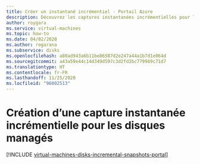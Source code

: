 ```yaml
---
title: Créer un instantané incrémentiel - Portail Azure
description: Découvrez les captures instantanées incrémentielles pour les disques managés, notamment la façon de les créer avec le portail Azure.
author: roygara
ms.service: virtual-machines
ms.topic: how-to
ms.date: 04/02/2020
ms.author: rogarana
ms.subservice: disks
ms.openlocfilehash: a80ad943a6b11be86587d2e247a44a1b7d1e064d
ms.sourcegitcommit: a43a59e44c14d349d597c3d2fd2bc779989c71d7
ms.translationtype: HT
ms.contentlocale: fr-FR
ms.lasthandoff: 11/25/2020
ms.locfileid: "96002513"
---
```

# <a name="creating-an-incremental-snapshot-for-managed-disks"></a>Création d’une capture instantanée incrémentielle pour les disques managés
[!INCLUDE [virtual-machines-disks-incremental-snapshots-portal](../../../includes/virtual-machines-disks-incremental-snapshots-portal.md)]
